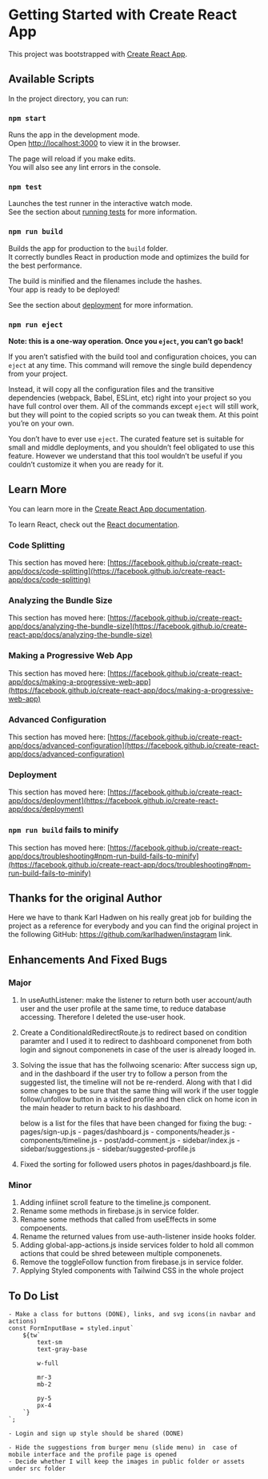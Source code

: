 # Getting Started with Create React App

This project was bootstrapped with [Create React App](https://github.com/facebook/create-react-app).

## Available Scripts

In the project directory, you can run:

### `npm start`

Runs the app in the development mode.\
Open [http://localhost:3000](http://localhost:3000) to view it in the browser.

The page will reload if you make edits.\
You will also see any lint errors in the console.

### `npm test`

Launches the test runner in the interactive watch mode.\
See the section about [running tests](https://facebook.github.io/create-react-app/docs/running-tests) for more information.

### `npm run build`

Builds the app for production to the `build` folder.\
It correctly bundles React in production mode and optimizes the build for the best performance.

The build is minified and the filenames include the hashes.\
Your app is ready to be deployed!

See the section about [deployment](https://facebook.github.io/create-react-app/docs/deployment) for more information.

### `npm run eject`

**Note: this is a one-way operation. Once you `eject`, you can’t go back!**

If you aren’t satisfied with the build tool and configuration choices, you can `eject` at any time. This command will remove the single build dependency from your project.

Instead, it will copy all the configuration files and the transitive dependencies (webpack, Babel, ESLint, etc) right into your project so you have full control over them. All of the commands except `eject` will still work, but they will point to the copied scripts so you can tweak them. At this point you’re on your own.

You don’t have to ever use `eject`. The curated feature set is suitable for small and middle deployments, and you shouldn’t feel obligated to use this feature. However we understand that this tool wouldn’t be useful if you couldn’t customize it when you are ready for it.

## Learn More

You can learn more in the [Create React App documentation](https://facebook.github.io/create-react-app/docs/getting-started).

To learn React, check out the [React documentation](https://reactjs.org/).

### Code Splitting

This section has moved here: [https://facebook.github.io/create-react-app/docs/code-splitting](https://facebook.github.io/create-react-app/docs/code-splitting)

### Analyzing the Bundle Size

This section has moved here: [https://facebook.github.io/create-react-app/docs/analyzing-the-bundle-size](https://facebook.github.io/create-react-app/docs/analyzing-the-bundle-size)

### Making a Progressive Web App

This section has moved here: [https://facebook.github.io/create-react-app/docs/making-a-progressive-web-app](https://facebook.github.io/create-react-app/docs/making-a-progressive-web-app)

### Advanced Configuration

This section has moved here: [https://facebook.github.io/create-react-app/docs/advanced-configuration](https://facebook.github.io/create-react-app/docs/advanced-configuration)

### Deployment

This section has moved here: [https://facebook.github.io/create-react-app/docs/deployment](https://facebook.github.io/create-react-app/docs/deployment)

### `npm run build` fails to minify

This section has moved here: [https://facebook.github.io/create-react-app/docs/troubleshooting#npm-run-build-fails-to-minify](https://facebook.github.io/create-react-app/docs/troubleshooting#npm-run-build-fails-to-minify)

## Thanks for the original Author
Here we have to thank Karl Hadwen on his really great job for building the project as a reference for everybody and you can find the original project in the following GitHub: https://github.com/karlhadwen/instagram link.

## Enhancements And Fixed Bugs
### Major
1. In useAuthListener: make the listener to return both user account/auth user and the user profile at the same time, to reduce database accessing.
Therefore I deleted the use-user hook.

2. Create a ConditionaldRedirectRoute.js to redirect based on condition paramter and I used it to redirect to dashboard componenet from both login and signout componenets in case of the user is already looged in.

3. Solving the issue that has the follwoing scenario:
    After success sign up, and in the dashboard if the user try to follow a person from the suggested list, the timeline will not be re-renderd.
    Along with that I did some changes to be sure that the same thing will work if the user toggle follow/unfollow button in a visited profile and then click on home icon in the main header to return back to his dashboard.
    
    below is a list for the files that have been changed for fixing the bug:
        - pages/sign-up.js
        - pages/dashboard.js
        - components/header.js
        - components/timeline.js
        - post/add-comment.js
        - sidebar/index.js
        - sidebar/suggestions.js
        - sidebar/suggested-profile.js

4. Fixed the sorting for followed users photos in pages/dashboard.js file.
 

### Minor
1. Adding infiinet scroll feature to the timeline.js component.  
2. Rename some methods in firebase.js in service folder.
3. Rename some methods that called from useEffects in some compoenents.
4. Rename the returned values from use-auth-listener inside hooks folder. 
5. Adding global-app-actions.js inside services folder to hold all common actions that could be shred beteween multiple componenets.
6. Remove the toggleFollow function from firebase.js in service folder. 
7. Applying Styled components with Tailwind CSS in the whole project

## To Do List
	- Make a class for buttons (DONE), links, and svg icons(in navbar and actions)
	const FormInputBase = styled.input`
        ${tw`    
            text-sm 
            text-gray-base 

            w-full 

            mr-3 
            mb-2

            py-5 
            px-4        
        `}
    `;
    
	- Login and sign up style should be shared (DONE)
	
	- Hide the suggestions from burger menu (slide menu) in  case of mobile interface and the profile page is opened
	- Decide whether I will keep the images in public folder or assets under src folder
